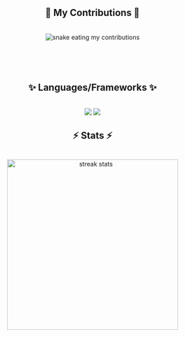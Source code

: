 
<div align="center">
  <h2>🐍 My Contributions 🐍</h2>
  <br>
  <img alt="snake eating my contributions" src="https://raw.githubusercontent.com/GodAJK/GodJAK/output/github-contribution-grid-snake.svg" />
  
  <br/><br/><br/>
</div>

<h2 align="center">✨ Languages/Frameworks ✨</h2>
<br/>
<div align="center">
    <img src="https://skillicons.dev/icons?i=html,css,vscode" />
    <img src="https://skillicons.dev/icons?i=javascript,typescript,c#,java,mysql" /><br>
</div>

<h2 align="center">⚡ Stats ⚡</h2>
<br>
<div align=center>
<img width=390 src="https://streak-stats.demolab.com/?user=GodAJK&count_private=true&theme=react&border_radius=10" alt="streak stats"/>
</div>
